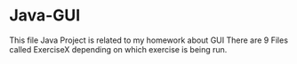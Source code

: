 # Java-GUI
This file Java Project is related to my homework about GUI
There are 9 Files called ExerciseX depending on which exercise is being run.
